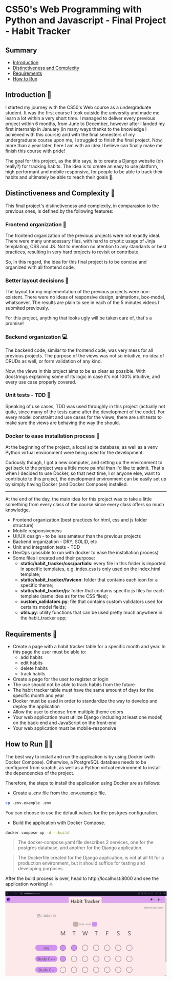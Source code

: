 # CS50's Web Programming with Python and Javascript - Final Project - Habit Tracker

## Summary
- [Introduction](#introduction)
- [Distinctiveness and Complexity](#distinctiveness-and-complexity)
- [Requirements](#requirements)
- [How to Run](#how-to-run)

## Introduction 📖
I started my journey with the CS50's Web course as a undergraduate student. It was the first course I took outside the university and made me learn a lot within a very short time. I managed to deliver every previous project within 6 months, from June to December, however after I landed my first internship in January (in many ways thanks to the knowledge I achieved with this course) and with the final semesters of my undergraduate course upon me, I struggled to finish the final project. Now, more than a year later, here I am with an idea I believe can finally make me finish this course with pride!

The goal for this project, as the title says, is to create a Django website (oh really?) for tracking habits. The idea is to create an easy to use platform, high performant and mobile responsive, for people to be able to track their habits and ultimately be able to reach their goals 🥇.

## Distinctiveness and Complexity 🧠
This final project's distinctiveness and complexity, in comparasion to the previous ones, is defined by the following features:

### Frontend organization 🎨
The frontend organization of the previous projects were not exactly
ideal. There were many unnacessary files, with hard to cryptic usage
of Jinja templating, CSS and JS. Not to mention no atention to
any standards or best practices, resulting in very hard projects
to revisit or contribute.

So, in this regard, the idea for this final project is to be concise and
organized with all frontend code.

### Better layout decisions 🎨
The layout for my implementation of the previous projects were
non-existent. There were no ideas of responsive design, animations,
box-model, whatsoever. The results are plain to see in each of the
5 minutes videos I submited previously.

For this project, anything that looks ugly will be taken care of,
that's a promise!

### Backend organization 💻
The backend code, similar to the frontend code, was very mess for
all previous projects. The purpose of the views was not so intuitive,
no idea of CRUDs as well, or form validation of any kind.

Now, the views in this project aims to be as clear as possible. With
docstrings explaining some of its logic in case it's not 100%
intuitive, and every use case properly covered.

### Unit tests - TDD 🧪
Speaking of use cases, TDD was used throughly in this project (actually not quite, 
since many of the tests came after the development of the code). For every
model constraint and use cases for the views, there are unit tests
to make sure the views are behaving the way the should.

### Docker to ease installation process 💙
At the beginning of the project, a local sqlite database, as well
as a venv Python virtual environment were being used for the development.

Curiously though, I got a new computer, and setting up the environment
to get back to the project was a little more painful than I'd like
to admit. That's when I decided to use Docker, so that next time,
I or anyone else, want to contribute to this project, the development
environment can be easily set up by simply having Docker (and 
Docker Compose) installed.

---

At the end of the day, the main idea for this project
was to take a little something from every class of the course since every class offers so much knowledge.

- Frontend organization (best practices for html, css and js folder structure)
- Mobile responsiveness
- UI/UX design - to be less amateur than the previous projects
- Backend organization - DRY, SOLID, etc
- Unit and integration tests - TDD
- DevOps (possible to run with docker to ease the installation process)
- Some files I created and their purpose:
    - **static/habit_tracker/css/partials**: every file in this folder is imported in specific templates, e.g. index.css is only used on the index.html template;
    - **static/habit_tracker/favicon**: folder that contains each icon for a specific theme;
    - **static/habit_tracker/js**: folder that contains specific js files for each template (same idea as for the CSS files);
    - **custom_validators.py**: file that contains custom validators used for certains model fields;
    - **utils.py**: utility functions that can be used pretty much anywhere in the habit_tracker app;

## Requirements 📓

- Create a page with a habit tracker table for a specific month and year. In this page the user must be able to:
    - add habits
    - edit habits
    - delete habits
    - track habits
- Create a page for the user to register or login
- The use should not be able to track habits from the future
- The habit tracker table must have the same amount of days for the specific month and year
- Docker must be used in order to standardize the way to develop and deploy the application
- Allow the user to choose from multiple theme colors
- Your web application must utilize Django (including at least one model) on the back-end and JavaScript on the front-end
- Your web application must be mobile-responsive

## How to Run 🏃‍♂️

The best way to install and run the application is by using Docker (with Docker Compose). Otherwise, a PostgreSQL database needs to be configured from scratch, as well as a Python virtual environment to install the dependencies of the project.

Therefore, the steps to install the application using Docker are as follows:

- Create a .env file from the .env.example file.

```bash
cp .env.example .env
```

You can choose to use the default values for the postgres configuration.

- Build the application with Docker Compose.

```bash
docker compose up -d --build
```

> The docker-compose.yaml file describes 2 services, one for the postgres database, and another for the Django application.

> The Dockerfile created for the Django application, is not at all fit for a production environment, but it should suffice for testing and developing purposes.

After the build process is over, head to http://localhost:8000 and see the application working! 🔥

![google search](/examples/app.jpg)
